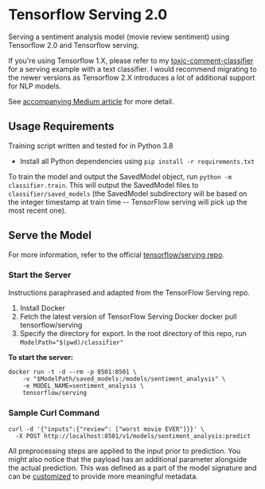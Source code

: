 # Tensorflow Serving 2.0

Serving a sentiment analysis model (movie review sentiment) using Tensorflow 2.0 and Tensorflow serving.

If you're using Tensorflow 1.X, please refer to my [toxic-comment-classifier](https://github.com/happilyeverafter95/toxic-comment-classifer) for a serving example with a text classifier. I would recommend migrating to the newer versions as Tensorflow 2.X introduces a lot of additional support for NLP models.

See [accompanying Medium article](https://towardsdatascience.com/deploying-a-text-classifier-with-tensorflow-serving-docker-in-2-0-cba6851e46ed?source=post_stats_page-------------------------------------) for more detail.

## Usage Requirements

Training script written and tested for in Python 3.8

* Install all Python dependencies using `pip install -r requirements.txt`

To train the model and output the SavedModel object, run `python -m classifier.train`. This will output the SavedModel files to `classifier/saved_models` (the SavedModel subdirectory will be based on the integer timestamp at train time -- TensorFlow serving will pick up the most recent one).

## Serve the Model

For more information, refer to the official [tensorflow/serving repo](https://github.com/tensorflow/serving).

### Start the Server

Instructions paraphrased and adapted from the TensorFlow Serving repo.

1. Install Docker
2. Fetch the latest version of TensorFlow Serving Docker docker pull tensorflow/serving
3. Specify the directory for export. In the root directory of this repo, run `ModelPath="$(pwd)/classifier"`
   
**To start the server:**

```
docker run -t -d --rm -p 8501:8501 \
    -v "$ModelPath/saved_models:/models/sentiment_analysis" \
    -e MODEL_NAME=sentiment_analysis \
    tensorflow/serving
```

### Sample Curl Command

```
curl -d '{"inputs":{"review": ["worst movie EVER"]}}' \
  -X POST http://localhost:8501/v1/models/sentiment_analysis:predict
```

All preprocessing steps are applied to the input prior to prediction. You might also notice that the payload has an additional parameter alongside the actual prediction. This was defined as a part of the model signature and can be [customized](https://github.com/happilyeverafter95/tensorflow-serving-2.0/blob/main/classifier/train.py#L24) to provide more meaningful metadata.
